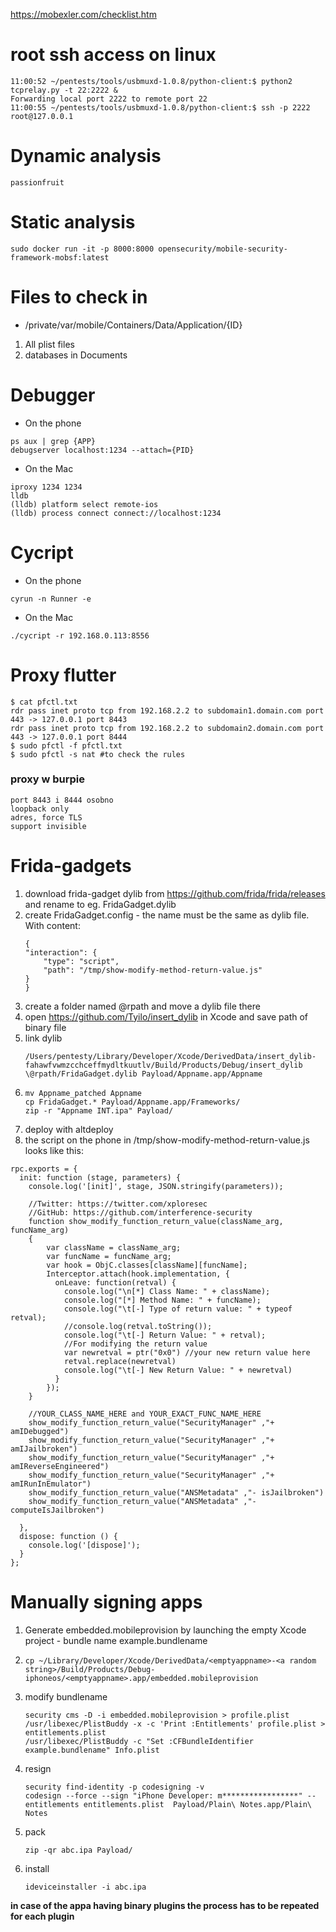 https://mobexler.com/checklist.htm
# root ssh access on linux
```
11:00:52 ~/pentests/tools/usbmuxd-1.0.8/python-client:$ python2 tcprelay.py -t 22:2222 &
Forwarding local port 2222 to remote port 22
11:00:55 ~/pentests/tools/usbmuxd-1.0.8/python-client:$ ssh -p 2222 root@127.0.0.1
```
# Dynamic analysis
```
passionfruit
```
# Static analysis
```
sudo docker run -it -p 8000:8000 opensecurity/mobile-security-framework-mobsf:latest
```

# Files to check in
- /private/var/mobile/Containers/Data/Application/{ID}
1. All plist files
2. databases in Documents
# Debugger
* On the phone
```
ps aux | grep {APP}
debugserver localhost:1234 --attach={PID}
```
* On the Mac
```
iproxy 1234 1234
lldb
(lldb) platform select remote-ios
(lldb) process connect connect://localhost:1234
```
# Cycript
* On the phone
```
cyrun -n Runner -e
```
* On the Mac
```
./cycript -r 192.168.0.113:8556
```
# Proxy flutter

```
$ cat pfctl.txt
rdr pass inet proto tcp from 192.168.2.2 to subdomain1.domain.com port 443 -> 127.0.0.1 port 8443
rdr pass inet proto tcp from 192.168.2.2 to subdomain2.domain.com port 443 -> 127.0.0.1 port 8444
$ sudo pfctl -f pfctl.txt
$ sudo pfctl -s nat #to check the rules
```
### proxy w burpie
```
port 8443 i 8444 osobno
loopback only
adres, force TLS
support invisible
```
# Frida-gadgets

1. download frida-gadget dylib from https://github.com/frida/frida/releases and rename to eg. FridaGadget.dylib
2. create FridaGadget.config - the name must be the same as dylib file. With content:
    ```
    {
    "interaction": {
        "type": "script",
        "path": "/tmp/show-modify-method-return-value.js"
    }
    }
    ```
3. create a folder named @rpath and move a dylib file there
4. open https://github.com/Tyilo/insert_dylib in Xcode and save path of binary file
5. link dylib
    ```
    /Users/pentesty/Library/Developer/Xcode/DerivedData/insert_dylib-fahawfvwmzcchceffmydltkuutlv/Build/Products/Debug/insert_dylib \@rpath/FridaGadget.dylib Payload/Appname.app/Appname
    ```
6. 
    ```
    mv Appname_patched Appname
    cp FridaGadget.* Payload/Appname.app/Frameworks/
    zip -r "Appname INT.ipa" Payload/
    ```
7. deploy with altdeploy
8. the script on the phone in /tmp/show-modify-method-return-value.js looks like this:
```
rpc.exports = {
  init: function (stage, parameters) {
    console.log('[init]', stage, JSON.stringify(parameters));

    //Twitter: https://twitter.com/xploresec
    //GitHub: https://github.com/interference-security
    function show_modify_function_return_value(className_arg, funcName_arg)
    {
        var className = className_arg;
        var funcName = funcName_arg;
        var hook = ObjC.classes[className][funcName];
        Interceptor.attach(hook.implementation, {
          onLeave: function(retval) {
            console.log("\n[*] Class Name: " + className);
            console.log("[*] Method Name: " + funcName);
            console.log("\t[-] Type of return value: " + typeof retval);
            //console.log(retval.toString());
            console.log("\t[-] Return Value: " + retval);
            //For modifying the return value
            var newretval = ptr("0x0") //your new return value here
            retval.replace(newretval)
            console.log("\t[-] New Return Value: " + newretval)
          }
        });
    }

    //YOUR_CLASS_NAME_HERE and YOUR_EXACT_FUNC_NAME_HERE
    show_modify_function_return_value("SecurityManager" ,"+ amIDebugged")
    show_modify_function_return_value("SecurityManager" ,"+ amIJailbroken")
    show_modify_function_return_value("SecurityManager" ,"+ amIReverseEngineered")
    show_modify_function_return_value("SecurityManager" ,"+ amIRunInEmulator")
    show_modify_function_return_value("ANSMetadata" ,"- isJailbroken")
    show_modify_function_return_value("ANSMetadata" ,"- computeIsJailbroken")
    
  },
  dispose: function () {
    console.log('[dispose]');
  }
};
```

# Manually signing apps

1. Generate embedded.mobileprovision by launching the empty Xcode project - bundle name example.bundlename
2. 
    ```
    cp ~/Library/Developer/Xcode/DerivedData/<emptyappname>-<a random string>/Build/Products/Debug-iphoneos/<emptyappname>.app/embedded.mobileprovision
    ```
3. modify bundlename
    ```
    security cms -D -i embedded.mobileprovision > profile.plist
    /usr/libexec/PlistBuddy -x -c 'Print :Entitlements' profile.plist > entitlements.plist
    /usr/libexec/PlistBuddy -c "Set :CFBundleIdentifier example.bundlename" Info.plist
    ```
4. resign
    ```
    security find-identity -p codesigning -v
    codesign --force --sign "iPhone Developer: m*****************" --entitlements entitlements.plist  Payload/Plain\ Notes.app/Plain\ Notes
    ```
5. pack
    ```
    zip -qr abc.ipa Payload/
    ```
6. install 
    ```
    ideviceinstaller -i abc.ipa
    ```
**in case of the appa having binary plugins the process has to be repeated for each plugin**
